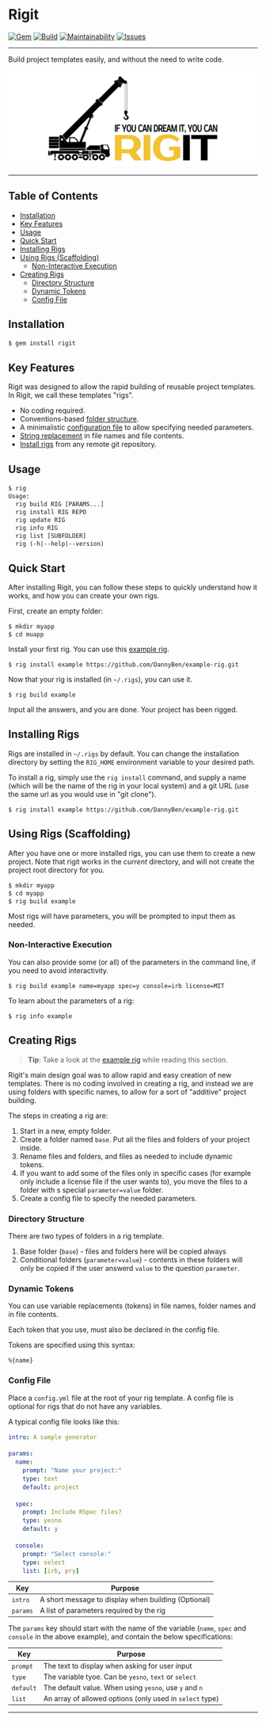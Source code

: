 Rigit
==================================================

[![Gem](https://img.shields.io/gem/v/rigit.svg?style=flat-square)](https://rubygems.org/gems/rigit)
[![Build](https://img.shields.io/travis/DannyBen/rigit.svg?style=flat-square)](https://travis-ci.org/DannyBen/rigit)
[![Maintainability](https://img.shields.io/codeclimate/maintainability/DannyBen/rigit.svg?style=flat-square)](https://codeclimate.com/github/DannyBen/rigit)
[![Issues](https://img.shields.io/codeclimate/issues/github/DannyBen/rigit.svg?style=flat-square)](https://codeclimate.com/github/DannyBen/rigit)

---

Build project templates easily, and without the need to write code.

![Rigit](rigit-header.png)

---

Table of Contents
--------------------------------------------------

* [Installation](#installation)
* [Key Features](#key-features)
* [Usage](#usage)
* [Quick Start](#quick-start)
* [Installing Rigs](#installing-rigs)
* [Using Rigs (Scaffolding)](#using-rigs-scaffolding)
    * [Non-Interactive Execution](#non-interactive-execution)
* [Creating Rigs](#creating-rigs)
    * [Directory Structure](#directory-structure)
    * [Dynamic Tokens](#dynamic-tokens)
    * [Config File](#config-file)



Installation
--------------------------------------------------

    $ gem install rigit



Key Features
--------------------------------------------------

Rigit was designed to allow the rapid building of reusable project templates.
In Rigit, we call these templates "rigs".

- No coding required.
- Conventions-based [folder structure](#directory-structure).
- A minimalistic [configuration file](#config-file) to allow specifying 
  needed parameters.
- [String replacement](#dynamic-tokens) in file names and file contents.
- [Install rigs](#installing-rigs) from any remote git repository.



Usage
--------------------------------------------------

```
$ rig
Usage:
  rig build RIG [PARAMS...]
  rig install RIG REPO
  rig update RIG
  rig info RIG
  rig list [SUBFOLDER]
  rig (-h|--help|--version)
```



Quick Start
--------------------------------------------------

After installing Rigit, you can follow these steps to quickly understand how
it works, and how you can create your own rigs.

First, create an empty folder:

    $ mkdir myapp
    $ cd muapp

Install your first rig. You can use this [example rig][example-rig].

    $ rig install example https://github.com/DannyBen/example-rig.git

Now that your rig is installed (in `~/.rigs`), you can use it.

    $ rig build example

Input all the answers, and you are done. Your project has been rigged.



Installing Rigs
--------------------------------------------------

Rigs are installed in `~/.rigs` by default. You can change the installation
directory by setting the `RIG_HOME` environment variable to your desired 
path.

To install a rig, simply use the `rig install` command, and supply a name 
(which will be the name of the rig in your local system) and a git URL (use 
the same url as you would use in "git clone").

    $ rig install example https://github.com/DannyBen/example-rig.git



Using Rigs (Scaffolding)
--------------------------------------------------

After you have one or more installed rigs, you can use them to create a new
project. Note that rigit works in the *current* directory, and will not 
create the project root directory for you.

    $ mkdir myapp
    $ cd myapp
    $ rig build example

Most rigs will have parameters, you will be prompted to input them as needed.


### Non-Interactive Execution

You can also provide some (or all) of the parameters in the command line, 
if you need to avoid interactivity.

    $ rig build example name=myapp spec=y console=irb license=MIT

To learn about the parameters of a rig:

    $ rig info example



Creating Rigs
--------------------------------------------------

> **Tip**: Take a look at the [example rig][example-rig] while reading 
> this section.

Rigit's main design goal was to allow rapid and easy creation of new 
templates. There is no coding involved in creating a rig, and instead we 
are using folders with specific names, to allow for a sort of "additive" 
project building.

The steps in creating a rig are:

1. Start in a new, empty folder.
2. Create a folder named `base`. Put all the files and folders of your 
   project inside.
3. Rename files and folders, and files as needed to include dynamic tokens.
4. If you want to add some of the files only in specific cases (for example
   only include a license file if the user wants to), you move the files to
   a folder with s special `parameter=value` folder.
5. Create a config file to specify the needed parameters.


### Directory Structure

There are two types of folders in a rig template.

1. Base folder (`base`) - files and folders here will be copied always
2. Conditional folders (`parameter=value`) - contents in these folders will
   only be copied if the user answerd `value` to the question `parameter`.


### Dynamic Tokens

You can use variable replacements (tokens) in file names, folder names and in
file contents.

Each token that you use, must also be declared in the config file.

Tokens are specified using this syntax: 

    %{name}


### Config File

Place a `config.yml` file at the root of your rig template. A config file
is optional for rigs that do not have any variables.

A typical config file looks like this:

```yaml
intro: A sample generator

params:
  name:
    prompt: "Name your project:"
    type: text
    default: project

  spec: 
    prompt: Include RSpec files?
    type: yesno
    default: y

  console:
    prompt: "Select console:"
    type: select
    list: [irb, pry]
```

| Key      | Purpose                                                 |
|----------|---------------------------------------------------------|
| `intro`  | A short message to display when building (Optional)     |
| `params` | A list of parameters required by the rig                |

The `params` key should start with the name of the variable (`name`, 
`spec` and `console` in the above example), and contain the below 
specifications:

| Key       | Purpose                                                  |
|-----------|----------------------------------------------------------|
| `prompt`  | The text to display when asking for user input           |
| `type`    | The variable tyoe. Can be `yesno`, `text` or `select`    |
| `default` | The default value. When using `yesno`, use `y` and `n`   |
| `list`    | An array of allowed options (only used in `select` type) |

---

[example-rig]: https://github.com/DannyBen/example-rig
